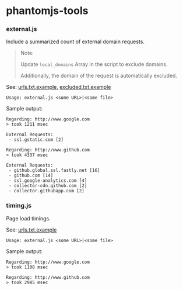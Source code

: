 phantomjs-tools
===============

### external.js

Include a summarized count of external domain requests.

> Note:
>
> Update `local_domains` Array in the script to exclude domains.
>
> Additionally, the domain of the request is automatically
> excluded.

See: [urls.txt.example](urls.txt.example), [excluded.txt.example](excluded.txt.example)

```
Usage: external.js <some URL>|<some file>
```

Sample output:

```
Regarding: http://www.google.com
> took 1211 msec

External Requests:
 - ssl.gstatic.com [2]

Regarding: http://www.github.com
> took 4337 msec

External Requests:
 - github.global.ssl.fastly.net [16]
 - github.com [14]
 - ssl.google-analytics.com [4]
 - collector-cdn.github.com [2]
 - collector.githubapp.com [2]
```

### timing.js

Page load timings.

See: [urls.txt.example](urls.txt.example)

```
Usage: external.js <some URL>|<some file>
```

Sample output:

```
Regarding: http://www.google.com
> took 1108 msec

Regarding: http://www.github.com
> took 2985 msec
```
